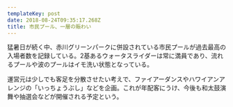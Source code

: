 ```yaml
---
templateKey: post
date: 2018-08-24T09:35:17.268Z
title: 市民プール、一層の賑わい
---
```

猛暑日が続く中、赤川グリーンパークに併設されている市民プールが過去最高の入場者数を記録している。2基あるウォータスライダーは常に満員であり、流れるプールや波のプールはイモ洗い状態となっている。

運営元は少しでも客足を分散させたい考えで、ファイアーダンスやハワイアンアレンジの「いっちょうぶし」などを企画。これが年配客にうけ、今後も和太鼓演舞や抽選会などが開催される予定という。